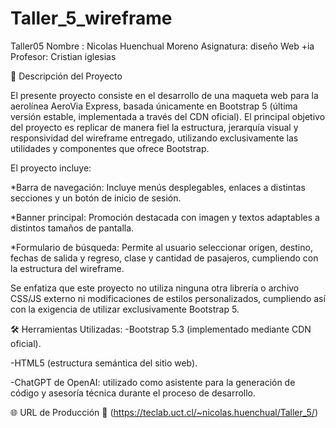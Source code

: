 # Taller_5_wireframe
Taller05 
Nombre : Nicolas Huenchual Moreno 
Asignatura: diseño Web +ia
Profesor: Cristian iglesias 

📖 Descripción del Proyecto

El presente proyecto consiste en el desarrollo de una maqueta web para la aerolínea AeroVia Express, basada únicamente en Bootstrap 5 (última versión estable, implementada a través del CDN oficial). El principal objetivo del proyecto es replicar de manera fiel la estructura, jerarquía visual y responsividad del wireframe entregado, utilizando exclusivamente las utilidades y componentes que ofrece Bootstrap.

El proyecto incluye:

*Barra de navegación: Incluye menús desplegables, enlaces a distintas secciones y un botón de inicio de sesión.

*Banner principal: Promoción destacada con imagen y textos adaptables a distintos tamaños de pantalla.

*Formulario de búsqueda: Permite al usuario seleccionar origen, destino, fechas de salida y regreso, clase y cantidad de pasajeros, cumpliendo con la estructura del wireframe.

Se enfatiza que este proyecto no utiliza ninguna otra librería o archivo CSS/JS externo ni modificaciones de estilos personalizados, cumpliendo así con la exigencia de utilizar exclusivamente Bootstrap 5.

🛠️ Herramientas Utilizadas:
-Bootstrap 5.3 (implementado mediante CDN oficial).

-HTML5 (estructura semántica del sitio web).

-ChatGPT de OpenAI: utilizado como asistente para la generación de código y asesoría técnica durante el proceso de desarrollo.

🌐 URL de Producción
🔗 (https://teclab.uct.cl/~nicolas.huenchual/Taller_5/)


